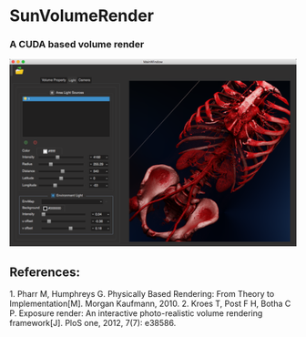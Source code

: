 <h1>SunVolumeRender</h1>
<h3>A CUDA based volume render</h3>

<img src=images/1.png></img>

<h2>References:</h2>
1. Pharr M, Humphreys G. Physically Based Rendering: From Theory to Implementation[M]. Morgan Kaufmann, 2010.
2. Kroes T, Post F H, Botha C P. Exposure render: An interactive photo-realistic volume rendering framework[J]. PloS one, 2012, 7(7): e38586.